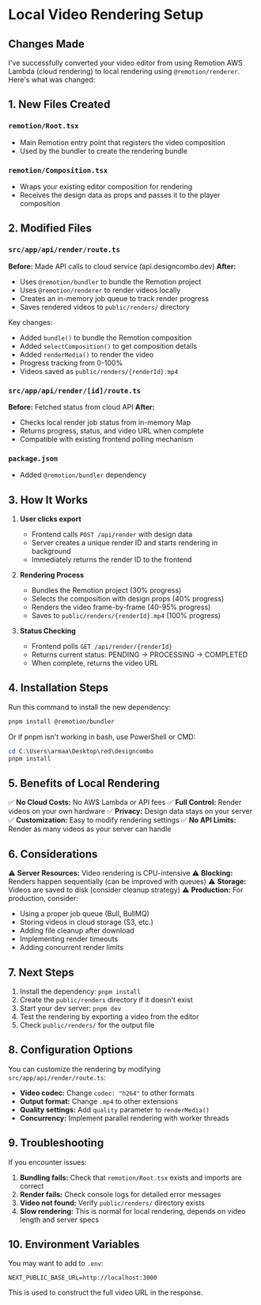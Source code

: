 # Local Video Rendering Setup

## Changes Made

I've successfully converted your video editor from using Remotion AWS Lambda (cloud rendering) to local rendering using `@remotion/renderer`. Here's what was changed:

## 1. New Files Created

### `remotion/Root.tsx`
- Main Remotion entry point that registers the video composition
- Used by the bundler to create the rendering bundle

### `remotion/Composition.tsx`
- Wraps your existing editor composition for rendering
- Receives the design data as props and passes it to the player composition

## 2. Modified Files

### `src/app/api/render/route.ts`
**Before:** Made API calls to cloud service (api.designcombo.dev)
**After:** 
- Uses `@remotion/bundler` to bundle the Remotion project
- Uses `@remotion/renderer` to render videos locally
- Creates an in-memory job queue to track render progress
- Saves rendered videos to `public/renders/` directory

Key changes:
- Added `bundle()` to bundle the Remotion composition
- Added `selectComposition()` to get composition details
- Added `renderMedia()` to render the video
- Progress tracking from 0-100%
- Videos saved as `public/renders/{renderId}.mp4`

### `src/app/api/render/[id]/route.ts`
**Before:** Fetched status from cloud API
**After:** 
- Checks local render job status from in-memory Map
- Returns progress, status, and video URL when complete
- Compatible with existing frontend polling mechanism

### `package.json`
- Added `@remotion/bundler` dependency

## 3. How It Works

1. **User clicks export**
   - Frontend calls `POST /api/render` with design data
   - Server creates a unique render ID and starts rendering in background
   - Immediately returns the render ID to the frontend

2. **Rendering Process**
   - Bundles the Remotion project (30% progress)
   - Selects the composition with design props (40% progress)
   - Renders the video frame-by-frame (40-95% progress)
   - Saves to `public/renders/{renderId}.mp4` (100% progress)

3. **Status Checking**
   - Frontend polls `GET /api/render/{renderId}`
   - Returns current status: PENDING → PROCESSING → COMPLETED
   - When complete, returns the video URL

## 4. Installation Steps

Run this command to install the new dependency:

```bash
pnpm install @remotion/bundler
```

Or if pnpm isn't working in bash, use PowerShell or CMD:

```powershell
cd C:\Users\armaa\Desktop\red\designcombo
pnpm install
```

## 5. Benefits of Local Rendering

✅ **No Cloud Costs:** No AWS Lambda or API fees
✅ **Full Control:** Render videos on your own hardware
✅ **Privacy:** Design data stays on your server
✅ **Customization:** Easy to modify rendering settings
✅ **No API Limits:** Render as many videos as your server can handle

## 6. Considerations

⚠️ **Server Resources:** Video rendering is CPU-intensive
⚠️ **Blocking:** Renders happen sequentially (can be improved with queues)
⚠️ **Storage:** Videos are saved to disk (consider cleanup strategy)
⚠️ **Production:** For production, consider:
  - Using a proper job queue (Bull, BullMQ)
  - Storing videos in cloud storage (S3, etc.)
  - Adding file cleanup after download
  - Implementing render timeouts
  - Adding concurrent render limits

## 7. Next Steps

1. Install the dependency: `pnpm install`
2. Create the `public/renders` directory if it doesn't exist
3. Start your dev server: `pnpm dev`
4. Test the rendering by exporting a video from the editor
5. Check `public/renders/` for the output file

## 8. Configuration Options

You can customize the rendering by modifying `src/app/api/render/route.ts`:

- **Video codec:** Change `codec: "h264"` to other formats
- **Output format:** Change `.mp4` to other extensions
- **Quality settings:** Add `quality` parameter to `renderMedia()`
- **Concurrency:** Implement parallel rendering with worker threads

## 9. Troubleshooting

If you encounter issues:

1. **Bundling fails:** Check that `remotion/Root.tsx` exists and imports are correct
2. **Render fails:** Check console logs for detailed error messages
3. **Video not found:** Verify `public/renders/` directory exists
4. **Slow rendering:** This is normal for local rendering, depends on video length and server specs

## 10. Environment Variables

You may want to add to `.env`:

```env
NEXT_PUBLIC_BASE_URL=http://localhost:3000
```

This is used to construct the full video URL in the response.
